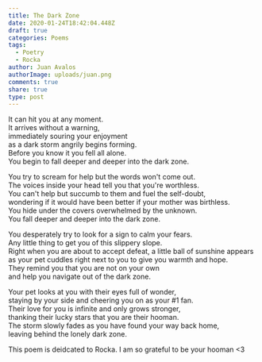 ```yaml
---
title: The Dark Zone
date: 2020-01-24T18:42:04.448Z
draft: true
categories: Poems
tags:
  - Poetry
  - Rocka
author: Juan Avalos
authorImage: uploads/juan.png
comments: true
share: true
type: post
---
```

It can hit you at any moment.\
It arrives without a warning,\
immediately souring your enjoyment\
as a dark storm angrily begins forming.\
Before you know it you fell all alone.\
You begin to fall deeper and deeper into the dark zone.


You try to scream for help but the words won't come out.\
The voices inside your head tell you that you're worthless.\
You can't help but succumb to them and fuel the self-doubt,\
wondering if it would have been better if your mother was birthless.\
You hide under the covers overwhelmed by the unknown.\
You fall deeper and deeper into the dark zone.

You desperately try to look for a sign to calm your fears.\
Any little thing to get you of this slippery slope.\
Right when you are about to accept defeat, a little ball of sunshine appears\
as your pet cuddles right next to you to give you warmth and hope.\
They remind you that you are not on your own\
and help you navigate out of the dark zone.

Your pet looks at you with their eyes full of wonder,\
staying by your side and cheering you on as your #1 fan.\
Their love for you is infinite and only grows stronger,\
thanking their lucky stars that you are their hooman.\
The storm slowly fades as you have found your way back home,\
leaving behind the lonely dark zone.

This poem is deidcated to Rocka. I am so grateful to be your hooman <3

